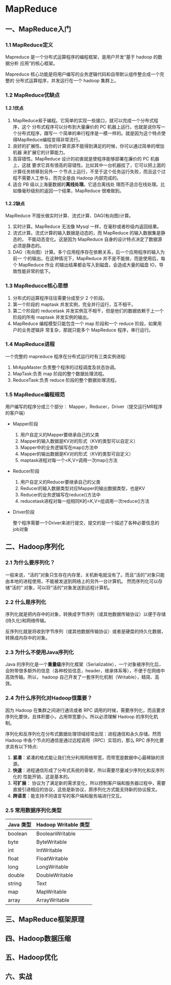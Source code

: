# MapReduce

## 一、MapReduce入门

### 1.1 MapReduce定义

Mapreduce 是一个分布式运算程序的编程框架，是用户开发“基于 hadoop 的数据分析 应用”的核心框架。

Mapreduce 核心功能是将用户编写的业务逻辑代码和自带默认组件整合成一个完整的 分布式运算程序，并发运行在一个 hadoop 集群上。

### 1.2 MapReduce优缺点

#### 1.2.1优点

1. MapReduce易于编程。它简单的实现一些接口，就可以完成一个分布式程序，这个 分布式程序可以分布到大量廉价的 PC 机器上运行。也就是说你写一个分布式程序，跟写一 个简单的串行程序是一模一样的。就是因为这个特点使得MapReduce编程变得非常流行。
2. 良好的扩展性。当你的计算资源不能得到满足的时候，你可以通过简单的增加机器 来扩展它的计算能力。
3. 高容错性。MapReduce 设计的初衷就是使程序能够部署在廉价的 PC 机器上，这就 要求它具有很高的容错性。比如其中一台机器挂了，它可以把上面的计算任务转移到另外一 个节点上运行，不至于这个任务运行失败，而且这个过程不需要人工参与，而完全是由 Hadoop 内部完成的。
4. 适合 PB 级以上海量数据的**离线处理**。它适合离线处 理而不适合在线处理。比如像毫秒级别的返回一个结果，MapReduce 很难做到。

#### 1.2.2缺点

MapReduce 不擅长做实时计算、流式计算、DAG(有向图)计算。

1. 实时计算。MapReduce 无法像 Mysql 一样，在毫秒或者秒级内返回结果。
2. 流式计算。流式计算的输入数据是动态的，而 MapReduce 的输入数据集是静态的， 不能动态变化。这是因为 MapReduce 自身的设计特点决定了数据源必须是静态的。
3. DAG（有向图）计算。多个应用程序存在依赖关系，后一个应用程序的输入为前一 个的输出。在这种情况下，MapReduce 并不是不能做，而是使用后，每个 MapReduce 作业 的输出结果都会写入到磁盘，会造成大量的磁盘 IO，导致性能非常的低下。

### 1.3 MapReducce核心思想

1. 分布式的运算程序往往需要分成至少 2 个阶段。
2. 第一个阶段的 maptask 并发实例，完全并行运行，互不相干。
3. 第二个阶段的 reducetask 并发实例互不相干，但是他们的数据依赖于上一个阶段的所有 maptask 并发实例的输出。
4. MapReduce 编程模型只能包含一个 map 阶段和一个 reduce 阶段，如果用户的业务逻辑非 常复杂，那就只能多个 MapReduce 程序，串行运行。

### 1.4 MapReduce进程

一个完整的 mapreduce 程序在分布式运行时有三类实例进程:

1. MrAppMaster:负责整个程序的过程调度及状态协调。
2. MapTask:负责 map 阶段的整个数据处理流程。
3. ReduceTask:负责 reduce 阶段的整个数据处理流程。

### 1.5 MapReduce编程规范

用户编写的程序分成三个部分： Mapper，Reducer，Driver（提交运行MR程序的客户端）

* Mapper阶段

  1. 用户自定义的Mapper要继承自己的父类
  2. Mapper的输入数据是KV对的形式（KV的类型可以自定义）
  3. Mapper中的业务逻辑写在map()方法中
  4. Mapper的输出数据是KV对的形式（KV的类型可自定义）
  5. maptask进程对每一个<K,V>调用一次map()方法

* Reducer阶段

  1. 用户自定义的Reducer要继承自己的父类
  2. Reducer的输入数据类型对应Mapper的输出数据类型，也是KV
  3. Reducer的业务逻辑写在reduce()方法中
  4. reducetask进程对每一组相同K的<K,V>组调用一次reduce()方法

* Driver阶段

  整个程序需要一个Driver来进行提交，提交的是一个描述了各种必要信息的job对象

## 二、Hadoop序列化

### 2.1 为什么要序列化？

一般来说，“活的”对象只生存在内存里，关机断电就没有了。而且“活的”对象只能 由本地的进程使用，不能被发送到网络上的另外一台计算机。 然而序列化可以存储“活的” 对象，可以将“活的”对象发送到远程计算机。

### 2.2 什么是序列化

序列化就是把内存中的对象，转换成字节序列（或其他数据传输协议）以便于存储(持久化)和网络传输。

反序列化就是将收到字节序列（或其他数据传输协议）或者是硬盘的持久化数据，转换成内存中的对象。

### 2.3 为什么不使用Java序列化

Java 的序列化是一个**重量级**序列化框架（Serializable），一个对象被序列化后，会附带很多额外的信息（各种校验信息，header，继承体系等），不便于在网络中高效传输。所以， hadoop 自己开发了一套序列化机制（Writable），精简、高效。

### 2.4 为什么序列化对Hadoop很重要？

因为 Hadoop 在集群之间进行通讯或者 RPC 调用的时候，需要序列化，而且要求序列化要快，且体积要小，占用带宽要小。所以必须理解 Hadoop 的序列化机制。

序列化和反序列化在分布式数据处理领域经常出现：进程通信和永久存储。然而 Hadoop 中各个节点的通信是通过远程调用（RPC）实现的，那么 RPC 序列化要求具有以下特点:

1. **紧凑**：紧凑的格式能让我们充分利用网络带宽，而带宽是数据中心最稀缺的资源。
2. **快速**：进程通信形成了分布式系统的骨架，所以需要尽量减少序列化和反序列化的 性能开销，这是基本的。
3. **可扩展**： 协议为了满足新的需求变化，所以控制客户端和服务器过程中，需要直接引进相应的协议，这些是新协议，原序列化方式能支持新的协议报文。
4. **跨语言**：能支持不同语言写的客户端和服务端进行交互。

### 2.5 常用数据序列化类型

| Java 类型 | Hadoop Writable 类型 |
| --------- | -------------------- |
| boolean   | BooleanWritable      |
| byte      | ByteWritable         |
| int       | IntWritable          |
| float     | FloatWritable        |
| long      | LongWritable         |
| double    | DoubleWritable       |
| string    | Text                 |
| map       | MapWritable          |
| array     | ArrayWritable        |

## 三、MapReduce框架原理

## 四、Hadoop数据压缩

## 五、Hadoop优化

## 六、实战


